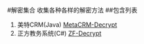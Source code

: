 #解密集合
收集各种各样的解密方法
##包含列表
1. 美特CRM(Java) [MetaCRM-Decrypt](https://github.com/Mr0x01/DecryptCollection/tree/master/MetaCRM-Decrypt "MetaCRM-Decrypt")
2. 正方教务系统(C#) [ZF-Decrypt](https://github.com/Mr0x01/DecryptCollection/tree/master/ZF-Decrypt "ZF-Decrypt")